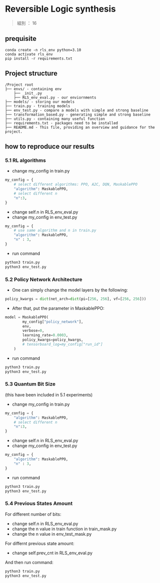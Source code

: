 # Reversible Logic synthesis
> 組別 ： 16

## prequisite
```
conda create -n rls_env python=3.10
conda activate rls_env
pip install -r requirements.txt
```

## Project structure
```
/Project root
├── envs/ - containing env
    ├── _init_.py
    ├── RLS_env_eval.py - our enviornments
├── models/ - storing our models
├── train.py - training models
├── env_test.py - compare a models with simple and strong baseline
├── transformation_based.py - generating simple and strong baseline
├── utils.py - containing many useful function
├── requirements.txt - packages need to be installed
├── README.md - This file, providing an overview and guidance for the project.
```

## how to reproduce our results
### 5.1 RL algorithms
- change my_config in train.py
```python
my_config = {
    # select different algorithms: PPO, A2C, DQN, MaskablePPO
    "algorithm": MaskablePPO,
    # select different n
    "n":3,
}
```
- change self.n in RLS_env_eval.py
- change my_config in env_test.py
```python
my_config = {
    # use same algorithm and n in train.py
    "algorithm": MaskablePPO,
    "n" : 3,
}
```

- run command
```bash
python3 train.py
python3 env_test.py
```

### 5.2 Policy Network Architecture
* One can simply change the model layers by the following:
```python
policy_kwargs = dict(net_arch=dict(pi=[256, 256], vf=[256, 256]))
```
* After that, put the parameter in MaskablePPO:
```python
model = MaskablePPO(
        my_config["policy_network"], 
        env,
        verbose=0,
        learning_rate=0.0003,
        policy_kwargs=policy_kwargs,
        # tensorboard_log=my_config["run_id"]
    )
```
* run command
```bash
python3 train.py
python3 env_test.py
```

### 5.3 Quantum Bit Size
(this have been included in 5.1 experiments)
- change my_config in train.py
```python
my_config = {
    "algorithm": MaskablePPO,
    # select different n
    "n":3,
}
```
- change self.n in RLS_env_eval.py
- change my_config in env_test.py
```python
my_config = {
    "algorithm": MaskablePPO,
    "n" : 3,
}
```

- run command
```bash
python3 train.py
python3 env_test.py
```
### 5.4 Previous States Amount
For different number of bits:
- change self.n in RLS_env_eval.py
- change the n value in train function in train_mask.py
- change the n value in env_test_mask.py

For differnt previous state amount:
- change self.prev_cnt in RLS_env_eval.py


And then run command:
```bash
python3 train.py
python3 env_test.py
```
